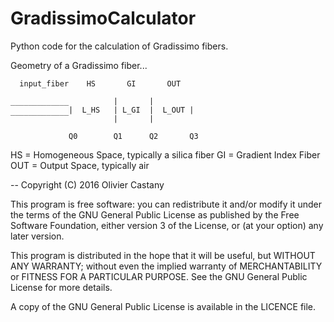 GradissimoCalculator
====================

Python code for the calculation of Gradissimo fibers.

Geometry of a Gradissimo fiber...
        
      input_fiber    HS       GI       OUT
        
    _____________          |       |         
                 |  L_HS   | L_GI  |  L_OUT | 
    ‾‾‾‾‾‾‾‾‾‾‾‾‾          |       |       
                         
                 Q0        Q1      Q2       Q3

HS = Homogeneous Space, typically a silica fiber
GI = Gradient Index Fiber
OUT = Output Space, typically air

-- 
Copyright (C) 2016 Olivier Castany

This program is free software: you can redistribute it and/or modify
it under the terms of the GNU General Public License as published by
the Free Software Foundation, either version 3 of the License, or
(at your option) any later version.

This program is distributed in the hope that it will be useful,
but WITHOUT ANY WARRANTY; without even the implied warranty of
MERCHANTABILITY or FITNESS FOR A PARTICULAR PURPOSE.  See the
GNU General Public License for more details.

A copy of the GNU General Public License is available in the LICENCE file.

